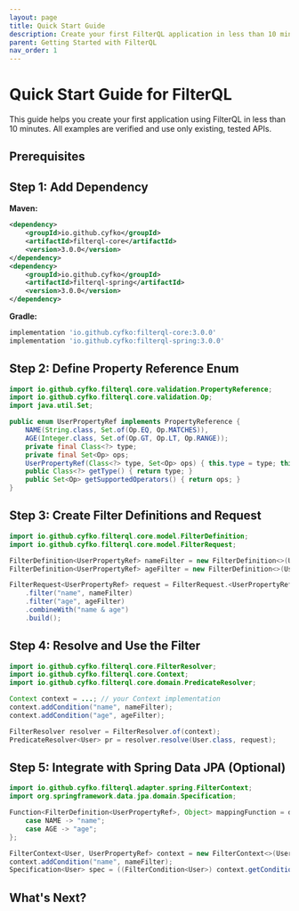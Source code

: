 ```yaml
---
layout: page
title: Quick Start Guide
description: Create your first FilterQL application in less than 10 minutes
parent: Getting Started with FilterQL
nav_order: 1
---
```


# Quick Start Guide for FilterQL

This guide helps you create your first application using FilterQL in less than 10 minutes. All examples are verified and use only existing, tested APIs.

## Prerequisites

## Step 1: Add Dependency

**Maven:**
```xml
<dependency>
    <groupId>io.github.cyfko</groupId>
    <artifactId>filterql-core</artifactId>
    <version>3.0.0</version>
</dependency>
<dependency>
    <groupId>io.github.cyfko</groupId>
    <artifactId>filterql-spring</artifactId>
    <version>3.0.0</version>
</dependency>
```

**Gradle:**
```gradle
implementation 'io.github.cyfko:filterql-core:3.0.0'
implementation 'io.github.cyfko:filterql-spring:3.0.0'
```

## Step 2: Define Property Reference Enum

```java
import io.github.cyfko.filterql.core.validation.PropertyReference;
import io.github.cyfko.filterql.core.validation.Op;
import java.util.Set;

public enum UserPropertyRef implements PropertyReference {
    NAME(String.class, Set.of(Op.EQ, Op.MATCHES)),
    AGE(Integer.class, Set.of(Op.GT, Op.LT, Op.RANGE));
    private final Class<?> type;
    private final Set<Op> ops;
    UserPropertyRef(Class<?> type, Set<Op> ops) { this.type = type; this.ops = ops; }
    public Class<?> getType() { return type; }
    public Set<Op> getSupportedOperators() { return ops; }
}
```

## Step 3: Create Filter Definitions and Request

```java
import io.github.cyfko.filterql.core.model.FilterDefinition;
import io.github.cyfko.filterql.core.model.FilterRequest;

FilterDefinition<UserPropertyRef> nameFilter = new FilterDefinition<>(UserPropertyRef.NAME, Op.MATCHES, "John%") ;
FilterDefinition<UserPropertyRef> ageFilter = new FilterDefinition<>(UserPropertyRef.AGE, Op.GT, 18);

FilterRequest<UserPropertyRef> request = FilterRequest.<UserPropertyRef>builder()
    .filter("name", nameFilter)
    .filter("age", ageFilter)
    .combineWith("name & age")
    .build();
```

## Step 4: Resolve and Use the Filter

```java
import io.github.cyfko.filterql.core.FilterResolver;
import io.github.cyfko.filterql.core.Context;
import io.github.cyfko.filterql.core.domain.PredicateResolver;

Context context = ...; // your Context implementation
context.addCondition("name", nameFilter);
context.addCondition("age", ageFilter);

FilterResolver resolver = FilterResolver.of(context);
PredicateResolver<User> pr = resolver.resolve(User.class, request);
```

## Step 5: Integrate with Spring Data JPA (Optional)

```java
import io.github.cyfko.filterql.adapter.spring.FilterContext;
import org.springframework.data.jpa.domain.Specification;

Function<FilterDefinition<UserPropertyRef>, Object> mappingFunction = def -> switch (def.ref()) {
    case NAME -> "name";
    case AGE -> "age";
};

FilterContext<User, UserPropertyRef> context = new FilterContext<>(User.class, UserPropertyRef.class, mappingFunction);
context.addCondition("name", nameFilter);
Specification<User> spec = ((FilterCondition<User>) context.getCondition("name")).getSpecification();
```

## What's Next?
